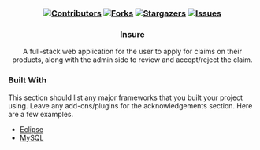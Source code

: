 
  <h3 align="center">

[![Contributors][contributors-shield]][contributors-url]
[![Forks][forks-shield]][forks-url]
[![Stargazers][stars-shield]][stars-url]
[![Issues][issues-shield]][issues-url]

</h3>
  <h3 align="center"> Insure</h3>

  <p align="center">
    A full-stack web application for the user to apply for claims on their products, along with the admin side to review and accept/reject the claim.
</p>



### Built With

This section should list any major frameworks that you built your project using. Leave any add-ons/plugins for the acknowledgements section. Here are a few examples.
* [Eclipse](https://www.eclipse.org/downloads/)
* [MySQL](https://www.mysql.com/)







<!-- MARKDOWN LINKS & IMAGES -->
<!-- https://www.markdownguide.org/basic-syntax/#reference-style-links -->
[contributors-shield]: https://img.shields.io/github/contributors/MitulC5/Insure
[contributors-url]: https://github.com/MitulC5/Insure/graphs/contributors
[forks-shield]: https://img.shields.io/github/forks/MitulC5/Insure
[forks-url]: https://github.com/MitulC5/Insure/network/members
[stars-shield]: https://img.shields.io/github/stars/MitulC5/Insure
[stars-url]: https://github.com/MitulC5/Insure/stargazers
[issues-shield]:https://img.shields.io/github/issues/MitulC5/Insure
[issues-url]: https://github.com/MitulC5/Insure/issues
